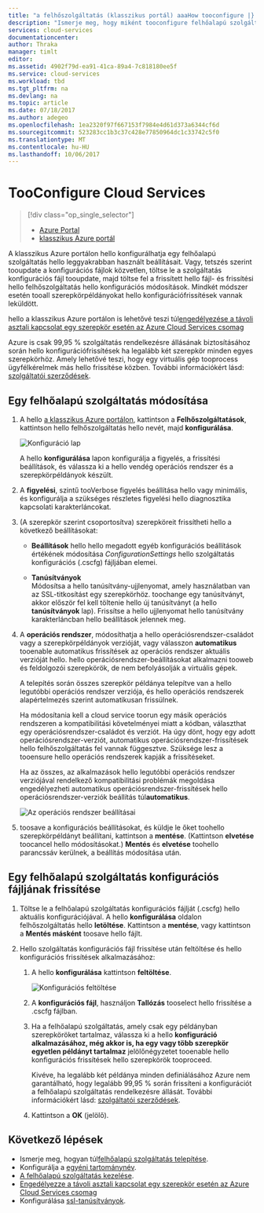 ```yaml
---
title: "a felhőszolgáltatás (klasszikus portál) aaaHow tooconfigure |} Microsoft Docs"
description: "Ismerje meg, hogy miként tooconfigure felhőalapú szolgáltatásokat az Azure-ban. Ismerje meg, tooupdate hello felhőalapú szolgáltatás konfigurációja, és konfigurálja a távelérés toorole példányok."
services: cloud-services
documentationcenter: 
author: Thraka
manager: timlt
editor: 
ms.assetid: 4902f79d-ea91-41ca-89a4-7c818180ee5f
ms.service: cloud-services
ms.workload: tbd
ms.tgt_pltfrm: na
ms.devlang: na
ms.topic: article
ms.date: 07/18/2017
ms.author: adegeo
ms.openlocfilehash: 1ea2320f97f667153f7984e4d61d373a6344cf6d
ms.sourcegitcommit: 523283cc1b3c37c428e77850964dc1c33742c5f0
ms.translationtype: MT
ms.contentlocale: hu-HU
ms.lasthandoff: 10/06/2017
---
```

# <a name="how-tooconfigure-cloud-services"></a>TooConfigure Cloud Services
> [!div class="op_single_selector"]
> * [Azure Portal](cloud-services-how-to-configure-portal.md)
> * [klasszikus Azure portál](cloud-services-how-to-configure.md)
> 
> 

A klasszikus Azure portálon hello konfigurálhatja egy felhőalapú szolgáltatás hello leggyakrabban használt beállításait. Vagy, tetszés szerint tooupdate a konfigurációs fájlok közvetlen, töltse le a szolgáltatás konfigurációs fájl tooupdate, majd töltse fel a frissített hello fájl- és frissítési hello felhőszolgáltatás hello konfigurációs módosítások. Mindkét módszer esetén tooall szerepkörpéldányokat hello konfigurációfrissítések vannak leküldött.

hello a klasszikus Azure portálon is lehetővé teszi túl[engedélyezése a távoli asztali kapcsolat egy szerepkör esetén az Azure Cloud Services csomag](cloud-services-role-enable-remote-desktop.md)

Azure is csak 99,95 % szolgáltatás rendelkezésre állásának biztosításához során hello konfigurációfrissítések ha legalább két szerepkör minden egyes szerepkörhöz. Amely lehetővé teszi, hogy egy virtuális gép tooprocess ügyfélkérelmek más hello frissítése közben. További információkért lásd: [szolgáltatói szerződések](https://azure.microsoft.com/support/legal/sla/).

## <a name="change-a-cloud-service"></a>Egy felhőalapú szolgáltatás módosítása
1. A hello [a klasszikus Azure portálon](http://manage.windowsazure.com/), kattintson a **Felhőszolgáltatások**, kattintson hello felhőszolgáltatás hello nevét, majd **konfigurálása**.
   
    ![Konfiguráció lap](./media/cloud-services-how-to-configure/CloudServices_ConfigurePage1.png)
   
    A hello **konfigurálása** lapon konfigurálja a figyelés, a frissítési beállítások, és válassza ki a hello vendég operációs rendszer és a szerepkörpéldányok készült. 
2. A **figyelési**, szintű tooVerbose figyelés beállítása hello vagy minimális, és konfigurálja a szükséges részletes figyelési hello diagnosztika kapcsolati karakterláncokat.
3. (A szerepkör szerint csoportosítva) szerepköreit frissítheti hello a következő beállításokat:
   
    * **Beállítások** hello hello megadott egyéb konfigurációs beállítások értékének módosítása *ConfigurationSettings* hello szolgáltatás konfigurációs (.cscfg) fájljában elemei.

    * **Tanúsítványok**  
        Módosítsa a hello tanúsítvány-ujjlenyomat, amely használatban van az SSL-titkosítást egy szerepkörhöz. toochange egy tanúsítványt, akkor először fel kell töltenie hello új tanúsítványt (a hello **tanúsítványok** lap). Frissítse a hello ujjlenyomat hello tanúsítvány karakterláncban hello beállítások jelennek meg.
4. A **operációs rendszer**, módosíthatja a hello operációsrendszer-családot vagy a szerepkörpéldányok verzióját, vagy válasszon **automatikus** tooenable automatikus frissítések az operációs rendszer aktuális verzióját hello. hello operációsrendszer-beállításokat alkalmazni tooweb és feldolgozói szerepkörök, de nem befolyásolják a virtuális gépek.
   
    A telepítés során összes szerepkör példánya telepítve van a hello legutóbbi operációs rendszer verziója, és hello operációs rendszerek alapértelmezés szerint automatikusan frissülnek. 
   
    Ha módosítania kell a cloud service toorun egy másik operációs rendszeren a kompatibilitási követelményei miatt a kódban, választhat egy operációsrendszer-családot és verziót. Ha úgy dönt, hogy egy adott operációsrendszer-verziót, automatikus operációsrendszer-frissítések hello felhőszolgáltatás fel vannak függesztve. Szüksége lesz a tooensure hello operációs rendszerek kapják a frissítéseket.
   
    Ha az összes, az alkalmazások hello legutóbbi operációs rendszer verziójával rendelkező kompatibilitási problémák megoldása engedélyezheti automatikus operációsrendszer-frissítések hello operációsrendszer-verziók beállítás túl**automatikus**. 
   
    ![Az operációs rendszer beállításai](./media/cloud-services-how-to-configure/CloudServices_ConfigurePage_OSSettings.png)
5. toosave a konfigurációs beállításokat, és küldje le őket toohello szerepkörpéldányt beállítani, kattintson a **mentése**. (Kattintson **elvetése** toocancel hello módosításokat.) **Mentés** és **elvetése** toohello parancssáv kerülnek, a beállítás módosítása után.

## <a name="update-a-cloud-service-configuration-file"></a>Egy felhőalapú szolgáltatás konfigurációs fájljának frissítése
1. Töltse le a felhőalapú szolgáltatás konfigurációs fájlját (.cscfg) hello aktuális konfigurációjával. A hello **konfigurálása** oldalon felhőszolgáltatás hello **letöltése**. Kattintson a **mentése**, vagy kattintson a **Mentés másként** toosave hello fájlt.
2. Hello szolgáltatás konfigurációs fájl frissítése után feltöltése és hello konfigurációs frissítések alkalmazásához:
   
   1. A hello **konfigurálása** kattintson **feltöltése**.
      
       ![Konfigurációs feltöltése](./media/cloud-services-how-to-configure/CloudServices_UploadConfigFile.png)
   2. A **konfigurációs fájl**, használjon **Tallózás** tooselect hello frissítése a .cscfg fájlban.
   3. Ha a felhőalapú szolgáltatás, amely csak egy példányban szerepköröket tartalmaz, válassza ki a hello **konfiguráció alkalmazásához, még akkor is, ha egy vagy több szerepkör egyetlen példányt tartalmaz** jelölőnégyzetet tooenable hello konfigurációs frissítések hello szerepkörök tooproceed.
      
       Kivéve, ha legalább két példánya minden definiálásához Azure nem garantálható, hogy legalább 99,95 % során frissíteni a konfigurációt a felhőalapú szolgáltatás rendelkezésre állását. További információkért lásd: [szolgáltatói szerződések](https://azure.microsoft.com/support/legal/sla/).
   4. Kattintson a **OK** (jelölő). 

## <a name="next-steps"></a>Következő lépések
* Ismerje meg, hogyan túl[felhőalapú szolgáltatás telepítése](cloud-services-how-to-create-deploy.md).
* Konfigurálja a [egyéni tartománynév](cloud-services-custom-domain-name.md).
* [A felhőalapú szolgáltatás kezelése](cloud-services-how-to-manage.md).
* [Engedélyezze a távoli asztali kapcsolat egy szerepkör esetén az Azure Cloud Services csomag](cloud-services-role-enable-remote-desktop.md)
* Konfigurálása [ssl-tanúsítványok](cloud-services-configure-ssl-certificate.md).

